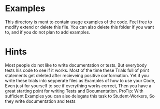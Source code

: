 # Examples

This directory is ment to contain usage examples of the code.
Feel free to modify extend or delete this file.
You can also delete this folder if you want to, and if you do not plan to add examples.

# Hints
Most people do not like to write documentation or tests. 
But everybody tests his code to see if it works. 
Most of the time these Trials full of print statements get deleted after recieveing positive conformation.
Yet if you write these trials into sepperate files as Examples of how to use your Code, Even just for yourself to see if everything works correct,
Then you have a great starting point for writing Tests and Documentation.
ProTip: With sufficient Examples you can also delegate this task to Student-Workers, So they write documentation and tests